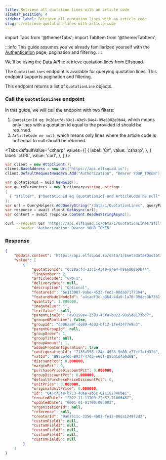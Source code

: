 ```yaml
---
title: Retrieve all quotation lines with an article code
sidebar_position: 4
sidebar_label: Retrieve all quotation lines with an article code
slug: ./retrieve-quotation-lines-with-article-code
---
```


import Tabs from '@theme/Tabs';
import TabItem from '@theme/TabItem';

:::info
This guide assumes you've already familiarized yourself with the
[Authentication](https://docs.elfsquad.io/docs/authentication/) page,
pagination and filtering.
:::

We'll be using the [Data API](/docs/apis/data-api) to retrieve
quotation lines from Elfsquad.

The `QuotationLines` endpoint is available for querying quotation lines.
This endpoint supports pagination and filtering.

This endpoint returns a list of `QuotationLine` objects.

### Call the `QuotationLines` endpoint
In this guide, we will call the endpoint with two filters:

1. `QuotationId eq 0c20acfd-33c1-43e9-84e4-09a6002e0b44`, which means
   only lines with a quotation id equal to the provided id should be
   returned.
2. `ArticleCode ne null`, which means only lines where the article code
   is not equal to null should be returned.

<Tabs
  defaultValue="csharp"
  values={[
    { label: 'C#', value: 'csharp', },
    { label: 'cURL', value: 'curl', },
  ]
}>

  <TabItem value="csharp">

  ```csharp
var client = new HttpClient();
client.BaseAddress = new Uri("https://api.elfsquad.io");
client.DefaultRequestHeaders.Add("Authorization", "Bearer YOUR_TOKEN");

var quotationId = Guid.NewGuid();
var queryParameters = new Dictionary<string, string>
{
    { "$filter", $"QuotationId eq {quotationId} and ArticleCode ne null" }
};
var url = QueryHelpers.AddQueryString("/data/1/QuotationLines", queryParameters);
var response = await client.GetAsync(url);
var content = await response.Content.ReadAsStringAsync();
  ```
  </TabItem>

  <TabItem value="curl">

  ```bash
  curl --request GET 'https://api.elfsquad.io/data/1/QuotationLines?$filter=QuotationId%20e%20ee0a67a0-5a65-4868-b0a0-306c4cd3d62d%20and%20ArticleCode ne null' \
       --header 'Authorization: Bearer YOUR_TOKEN'
  ```
  </TabItem>

</Tabs>

### Response

```json
{
    "@odata.context": "https://api.elfsquad.io/data/1/$metadata#QuotationLines",
    "value": [
        {
            "quotationId": "0c20acfd-33c1-43e9-84e4-09a6002e0b44",
            "lineNumber": 2,
            "articleCode": "CPQ-1",
            "deliverydate": null,
            "description": "Optional",
            "featureId": "6e113907-9abe-4523-fed3-08da071773b4",
            "featureModelNodeId": "a4cadf3c-a364-4da0-1a70-08dac3b7351f",
            "quantity": 1.000000,
            "imageValue": "",
            "textValue": null,
            "parentLineId": "493159a4-2593-45fa-b022-9895e8173bd7",
            "groupedRootLine": false,
            "groupId": "ce06aa9f-de89-4603-bf12-1fe43477e9a3",
            "parentGroupId": null,
            "groupOrder": 1,
            "groupTitle": null,
            "groupAmount": 1,
            "addedFromConfiguration": true,
            "configurationId": "7135a558-f24c-4683-9d00-e77cf1afd32d",
            "vatId": "0852e4d6-0937-47d3-e6cf-08da1d4a0d68",
            "discountPct": 0.000000,
            "marginPct": 0,
            "purchasePriceDiscountPct": 0.000000,
            "groupDiscountPct": 0.000000,
            "defaultPurchasePriceDiscountPct": 0,
            "unitPrice": 0.000000,
            "originalUnitPrice": 0.000000,
            "id": "846c75ae-b713-40ae-ab5c-82e162748be1",
            "createdDate": "2022-11-11T09:22:52.7186648Z",
            "updatedDate": "0001-01-01T00:00:00Z",
            "organizationId": null,
            "reference": null,
            "creatorId": "9a67511c-3356-4b03-fe12-08da134972d2",
            "customField1": null,
            "customField2": null,
            "customField3": null,
            "customField4": null,
            "customField5": null
        }
    ]
}
```

